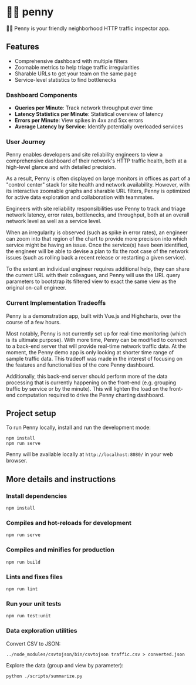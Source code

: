 # 🕵️‍♀️ penny

🕵️‍♀️ Penny is your friendly neighborhood HTTP traffic inspector app.

## Features

* Comprehensive dashboard with multiple filters
* Zoomable metrics to help triage traffic irregularities
* Sharable URLs to get your team on the same page
* Service-level statistics to find bottlenecks

### Dashboard Components

* **Queries per Minute**: Track network throughput over time
* **Latency Statistics per Minute**: Statistical overview of latency
* **Errors per Minute**: View spikes in 4xx and 5xx errors
* **Average Latency by Service**: Identify potentially overloaded services

### User Journey

Penny enables developers and site reliability engineers to view a comprehensive dashboard of their network's HTTP traffic health, both at a high-level glance and with detailed precision.

As a result, Penny is often displayed on large monitors in offices as part of a "control center" stack for site health and network availability. However, with its interactive zoomable graphs and sharable URL filters, Penny is optimized for active data exploration and collaboration with teammates.

Engineers with site reliability responsibilities use Penny to track and triage network latency, error rates, bottlenecks, and throughput, both at an overall network level as well as a service level.

When an irregularity is observed (such as spike in error rates), an engineer can zoom into that region of the chart to provide more precision into which service might be having an issue. Once the service(s) have been identified, the engineer will be able to devise a plan to fix the root case of the network issues (such as rolling back a recent release or restarting a given service).

To the extent an individual engineer requires additional help, they can share the current URL with their colleagues, and Penny will use the URL query parameters to bootstrap its filtered view to exact the same view as the original on-call engineer.

### Current Implementation Tradeoffs

Penny is a demonstration app, built with Vue.js and Highcharts, over the course of a few hours.

Most notably, Penny is not currently set up for real-time monitoring (which is its ultimate purpose). With more time, Penny can be modified to connect to a back-end server that will provide real-time network traffic data. At the moment, the Penny demo app is only looking at shorter time range of sample traffic data. This tradeoff was made in the interest of focusing on the features and functionalities of the core Penny dashboard.

Additionally, this back-end server should perform more of the data processing that is currently happening on the front-end (e.g. grouping traffic by service or by the minute). This will lighten the load on the front-end computation required to drive the Penny charting dashboard.

## Project setup

To run Penny locally, install and run the development mode:

```
npm install
npm run serve
```

Penny will be available locally at `http://localhost:8080/` in your web browser.

## More details and instructions

### Install dependencies
```
npm install
```

### Compiles and hot-reloads for development
```
npm run serve
```

### Compiles and minifies for production
```
npm run build
```

### Lints and fixes files
```
npm run lint
```

### Run your unit tests
```
npm run test:unit
```

### Data exploration utilities

Convert CSV to JSON:

```
../node_modules/csvtojson/bin/csvtojson traffic.csv > converted.json
```

Explore the data (group and view by parameter):
```
python ./scripts/summarize.py
```

